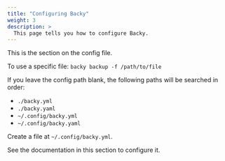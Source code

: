```yaml
---
title: "Configuring Backy"
weight: 3
description: >
  This page tells you how to configure Backy.
---
```


This is the section on the config file.

To use a specific file:
```backy backup -f /path/to/file```

If you leave the config path blank, the following paths will be searched in order:

- `./backy.yml`
- `./backy.yaml`
- `~/.config/backy.yml`
- `~/.config/backy.yaml`

Create a file at `~/.config/backy.yml`.

See the documentation in this section to configure it.
